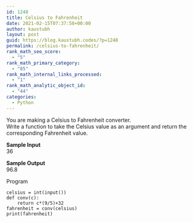 ```yaml
---
id: 1248
title: Celsius to Fahrenheit
date: 2021-02-15T07:37:58+00:00
author: kaustubh
layout: post
guid: https://blog.kaustubh.codes/?p=1248
permalink: /celsius-to-fahrenheit/
rank_math_seo_score:
  - "5"
rank_math_primary_category:
  - "85"
rank_math_internal_links_processed:
  - "1"
rank_math_analytic_object_id:
  - "44"
categories:
  - Python
---
```

You are making a Celsius to Fahrenheit converter.  
Write a function to take the Celsius value as an argument and return the corresponding Fahrenheit value.  
  
**Sample Input**  
36  
  
**Sample Output**  
96.8



Program

<pre class="wp-block-code"><code>celsius = int(input())
def conv(c):
    return c*(9/5)+32
fahrenheit = conv(celsius)
print(fahrenheit)</code></pre>